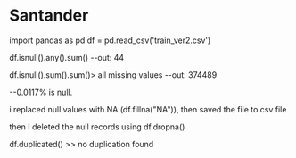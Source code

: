 # Santander
import pandas as pd
df = pd.read_csv('train_ver2.csv')


df.isnull().any().sum()
--out: 44

df.isnull().sum().sum()> all missing values
--out: 374489

--0.0117% is null.

i replaced null values with NA (df.fillna("NA")), then saved the file to csv file

then I deleted the null records using df.dropna()

df.duplicated() >> no duplication found

